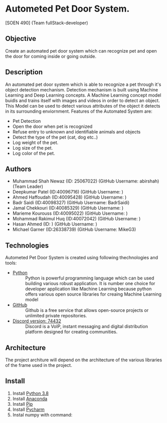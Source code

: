 # Autometed Pet Door System.
[SOEN 490] (Team fullStack-developer)

## Objective 
Create an automated pet door system which can recognize pet and open the door for coming inside or going outside.

## Description 
An automated pet door system which is able to recognize a pet through it's object detection mechanism.
Detection mechanism is built using Machine Learning and Deep Learning concepts. A Machine Learning concept model buidls and trains itself with images and videos in order to detect an object. This Model can be used to detect various attributes of 
the object it detects in its surrounding enviornment. 
Features of the Automated System are:
- Pet Detection
- Open the door when pet is recognized
- Refuse entry to unknown and identifiable animals and objects
- Detect the type of the pet (cat, dog etc..)
- Log weight of the pet.
- Log size of the pet.
- Log color of the pet.


## Authors
- Muhammad Shah Newaz (ID: 25067022) (GitHub Username: abirshah)(Team Leader)
- Deepkumar Patel (ID:40096716) (GitHub Username:   )
- Ahmed Haffoudah (ID:40095428) (GitHub Username:   )
- Badr Saidi (ID:40098327) (GitHub Username: BadrSaidi)
- Jamal Chekkouri (ID:40085329) (GitHub Username:   )
- Marieme Kourouss (ID:40095022) (GitHub Username:   )
- Mohammad Rakimul Huq (ID:40072042) (GitHub Username:   )
- Hasan Ahmed (ID:   ) (GitHub Username:   )
- Michael Garner (ID:26338739) (GitHub Username:  MikeG3)

## Technologies
Autometed Pet Door System is created using following thechnologies and tools:
- [Python](https://www.python.org/) 
  <dd> Python is powerful programming language which can be used building various robust application.
  It is number one choice for developer application like Machine Learning because python offers various 
  open source libraries for creaing Machine Learning model</dd>
- [GitHub](https://github.com/)
  <dd>Github is a free service that allows open-source projects or unlimited private repositories.</dd>
- [Discord version: 74432](https://discord.com/)
  <dd>Discord is a VoIP, instant messaging and digital distribution platform designed for creating communities.</dd>
  
## Architecture
The project architure will depend on the architecture of the various libraries of the frame used in the project.

## Install
1. Install [Python 3.8](https://www.python.org/downloads/)
2. Install [Anaconda](https://www.anaconda.com/products/individual-d)
3. Install [Pip](https://anaconda.org/anaconda/pip)
4. Install [Pycharm](https://www.jetbrains.com/pycharm/download/#section=windows)
5. Instal  numpy with command: 

